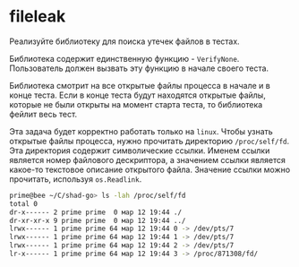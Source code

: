 # fileleak

Реализуйте библиотеку для поиска утечек файлов в тестах.

Библиотека содержит единственную функцию - `VerifyNone`. Пользователь должен вызвать эту функцию в начале своего теста.

Библиотека смотрит на все открытые файлы процесса в начале и в конце теста. Если в конце теста будут находятся открытые файлы,
которые не были открыты на момент старта теста, то библиотека фейлит весь тест.

Эта задача будет корректно работать только на `linux`. Чтобы узнать открытые файлы процесса, нужно прочитать директорию
`/proc/self/fd`. Эта директория содержит символические ссылки. Именем ссылки является номер файлового дескриптора, а значением
ссылки является какое-то текстовое описание открытого файла. Значение ссылки можно прочитать, используя `os.Readlink`.

```bash
prime@bee ~/C/shad-go> ls -lah /proc/self/fd
total 0
dr-x------ 2 prime prime  0 мар 12 19:44 ./
dr-xr-xr-x 9 prime prime  0 мар 12 19:44 ../
lrwx------ 1 prime prime 64 мар 12 19:44 0 -> /dev/pts/7
lrwx------ 1 prime prime 64 мар 12 19:44 1 -> /dev/pts/7
lrwx------ 1 prime prime 64 мар 12 19:44 2 -> /dev/pts/7
lr-x------ 1 prime prime 64 мар 12 19:44 3 -> /proc/871308/fd/
```
